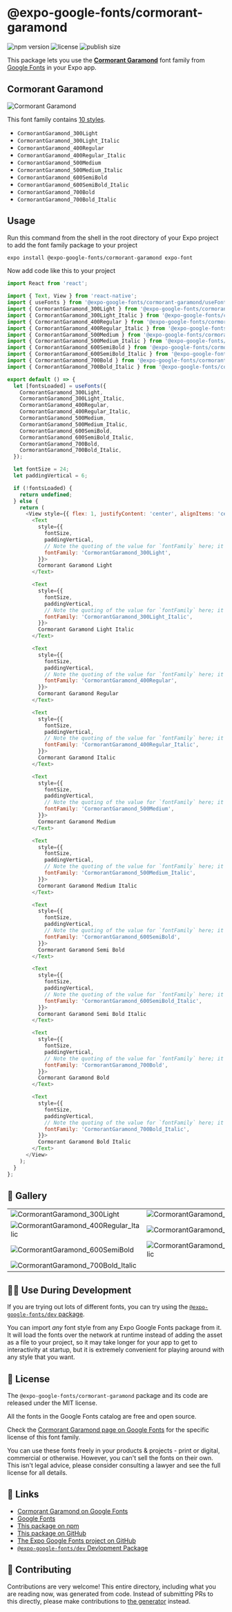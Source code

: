 # @expo-google-fonts/cormorant-garamond

![npm version](https://flat.badgen.net/npm/v/@expo-google-fonts/cormorant-garamond)
![license](https://flat.badgen.net/github/license/expo/google-fonts)
![publish size](https://flat.badgen.net/packagephobia/install/@expo-google-fonts/cormorant-garamond)

This package lets you use the [**Cormorant Garamond**](https://fonts.google.com/specimen/Cormorant+Garamond) font family from [Google Fonts](https://fonts.google.com/) in your Expo app.

## Cormorant Garamond

![Cormorant Garamond](./font-family.png)

This font family contains [10 styles](#-gallery).

- `CormorantGaramond_300Light`
- `CormorantGaramond_300Light_Italic`
- `CormorantGaramond_400Regular`
- `CormorantGaramond_400Regular_Italic`
- `CormorantGaramond_500Medium`
- `CormorantGaramond_500Medium_Italic`
- `CormorantGaramond_600SemiBold`
- `CormorantGaramond_600SemiBold_Italic`
- `CormorantGaramond_700Bold`
- `CormorantGaramond_700Bold_Italic`

## Usage

Run this command from the shell in the root directory of your Expo project to add the font family package to your project
```sh
expo install @expo-google-fonts/cormorant-garamond expo-font
```

Now add code like this to your project
```js
import React from 'react';

import { Text, View } from 'react-native';
import { useFonts } from '@expo-google-fonts/cormorant-garamond/useFonts';
import { CormorantGaramond_300Light } from '@expo-google-fonts/cormorant-garamond/300Light';
import { CormorantGaramond_300Light_Italic } from '@expo-google-fonts/cormorant-garamond/300Light_Italic';
import { CormorantGaramond_400Regular } from '@expo-google-fonts/cormorant-garamond/400Regular';
import { CormorantGaramond_400Regular_Italic } from '@expo-google-fonts/cormorant-garamond/400Regular_Italic';
import { CormorantGaramond_500Medium } from '@expo-google-fonts/cormorant-garamond/500Medium';
import { CormorantGaramond_500Medium_Italic } from '@expo-google-fonts/cormorant-garamond/500Medium_Italic';
import { CormorantGaramond_600SemiBold } from '@expo-google-fonts/cormorant-garamond/600SemiBold';
import { CormorantGaramond_600SemiBold_Italic } from '@expo-google-fonts/cormorant-garamond/600SemiBold_Italic';
import { CormorantGaramond_700Bold } from '@expo-google-fonts/cormorant-garamond/700Bold';
import { CormorantGaramond_700Bold_Italic } from '@expo-google-fonts/cormorant-garamond/700Bold_Italic';

export default () => {
  let [fontsLoaded] = useFonts({
    CormorantGaramond_300Light,
    CormorantGaramond_300Light_Italic,
    CormorantGaramond_400Regular,
    CormorantGaramond_400Regular_Italic,
    CormorantGaramond_500Medium,
    CormorantGaramond_500Medium_Italic,
    CormorantGaramond_600SemiBold,
    CormorantGaramond_600SemiBold_Italic,
    CormorantGaramond_700Bold,
    CormorantGaramond_700Bold_Italic,
  });

  let fontSize = 24;
  let paddingVertical = 6;

  if (!fontsLoaded) {
    return undefined;
  } else {
    return (
      <View style={{ flex: 1, justifyContent: 'center', alignItems: 'center' }}>
        <Text
          style={{
            fontSize,
            paddingVertical,
            // Note the quoting of the value for `fontFamily` here; it expects a string!
            fontFamily: 'CormorantGaramond_300Light',
          }}>
          Cormorant Garamond Light
        </Text>

        <Text
          style={{
            fontSize,
            paddingVertical,
            // Note the quoting of the value for `fontFamily` here; it expects a string!
            fontFamily: 'CormorantGaramond_300Light_Italic',
          }}>
          Cormorant Garamond Light Italic
        </Text>

        <Text
          style={{
            fontSize,
            paddingVertical,
            // Note the quoting of the value for `fontFamily` here; it expects a string!
            fontFamily: 'CormorantGaramond_400Regular',
          }}>
          Cormorant Garamond Regular
        </Text>

        <Text
          style={{
            fontSize,
            paddingVertical,
            // Note the quoting of the value for `fontFamily` here; it expects a string!
            fontFamily: 'CormorantGaramond_400Regular_Italic',
          }}>
          Cormorant Garamond Italic
        </Text>

        <Text
          style={{
            fontSize,
            paddingVertical,
            // Note the quoting of the value for `fontFamily` here; it expects a string!
            fontFamily: 'CormorantGaramond_500Medium',
          }}>
          Cormorant Garamond Medium
        </Text>

        <Text
          style={{
            fontSize,
            paddingVertical,
            // Note the quoting of the value for `fontFamily` here; it expects a string!
            fontFamily: 'CormorantGaramond_500Medium_Italic',
          }}>
          Cormorant Garamond Medium Italic
        </Text>

        <Text
          style={{
            fontSize,
            paddingVertical,
            // Note the quoting of the value for `fontFamily` here; it expects a string!
            fontFamily: 'CormorantGaramond_600SemiBold',
          }}>
          Cormorant Garamond Semi Bold
        </Text>

        <Text
          style={{
            fontSize,
            paddingVertical,
            // Note the quoting of the value for `fontFamily` here; it expects a string!
            fontFamily: 'CormorantGaramond_600SemiBold_Italic',
          }}>
          Cormorant Garamond Semi Bold Italic
        </Text>

        <Text
          style={{
            fontSize,
            paddingVertical,
            // Note the quoting of the value for `fontFamily` here; it expects a string!
            fontFamily: 'CormorantGaramond_700Bold',
          }}>
          Cormorant Garamond Bold
        </Text>

        <Text
          style={{
            fontSize,
            paddingVertical,
            // Note the quoting of the value for `fontFamily` here; it expects a string!
            fontFamily: 'CormorantGaramond_700Bold_Italic',
          }}>
          Cormorant Garamond Bold Italic
        </Text>
      </View>
    );
  }
};

```

## 🔡 Gallery


||||
|-|-|-|
|![CormorantGaramond_300Light](.//300Light/CormorantGaramond_300Light.ttf.png)|![CormorantGaramond_300Light_Italic](.//300Light_Italic/CormorantGaramond_300Light_Italic.ttf.png)|![CormorantGaramond_400Regular](.//400Regular/CormorantGaramond_400Regular.ttf.png)||
|![CormorantGaramond_400Regular_Italic](.//400Regular_Italic/CormorantGaramond_400Regular_Italic.ttf.png)|![CormorantGaramond_500Medium](.//500Medium/CormorantGaramond_500Medium.ttf.png)|![CormorantGaramond_500Medium_Italic](.//500Medium_Italic/CormorantGaramond_500Medium_Italic.ttf.png)||
|![CormorantGaramond_600SemiBold](.//600SemiBold/CormorantGaramond_600SemiBold.ttf.png)|![CormorantGaramond_600SemiBold_Italic](.//600SemiBold_Italic/CormorantGaramond_600SemiBold_Italic.ttf.png)|![CormorantGaramond_700Bold](.//700Bold/CormorantGaramond_700Bold.ttf.png)||
|![CormorantGaramond_700Bold_Italic](.//700Bold_Italic/CormorantGaramond_700Bold_Italic.ttf.png)||||


## 👩‍💻 Use During Development

If you are trying out lots of different fonts, you can try using the [`@expo-google-fonts/dev` package](https://github.com/expo/google-fonts/tree/master/font-packages/dev#readme).

You can import *any* font style from any Expo Google Fonts package from it. It will load the fonts
over the network at runtime instead of adding the asset as a file to your project, so it may take longer
for your app to get to interactivity at startup, but it is extremely convenient
for playing around with any style that you want.

## 📖 License

The `@expo-google-fonts/cormorant-garamond` package and its code are released under the MIT license.

All the fonts in the Google Fonts catalog are free and open source.

Check the [Cormorant Garamond page on Google Fonts](https://fonts.google.com/specimen/Cormorant+Garamond) for the specific license of this font family.

You can use these fonts freely in your products & projects - print or digital, commercial or otherwise. However, you can't sell the fonts on their own. This isn't legal advice, please consider consulting a lawyer and see the full license for all details.

## 🔗 Links

- [Cormorant Garamond on Google Fonts](https://fonts.google.com/specimen/Cormorant+Garamond)
- [Google Fonts](https://fonts.google.com/)
- [This package on npm](https://www.npmjs.com/package/@expo-google-fonts/cormorant-garamond)
- [This package on GitHub](https://github.com/expo/google-fonts/tree/master/font-packages/cormorant-garamond)
- [The Expo Google Fonts project on GitHub](https://github.com/expo/google-fonts)
- [`@expo-google-fonts/dev` Devlopment Package](https://github.com/expo/google-fonts/tree/master/font-packages/dev)

## 🤝 Contributing

Contributions are very welcome! This entire directory, including what you are reading now, was generated from code. Instead of submitting PRs to this directly, please make contributions to [the generator](https://github.com/expo/google-fonts/tree/master/packages/generator) instead.
